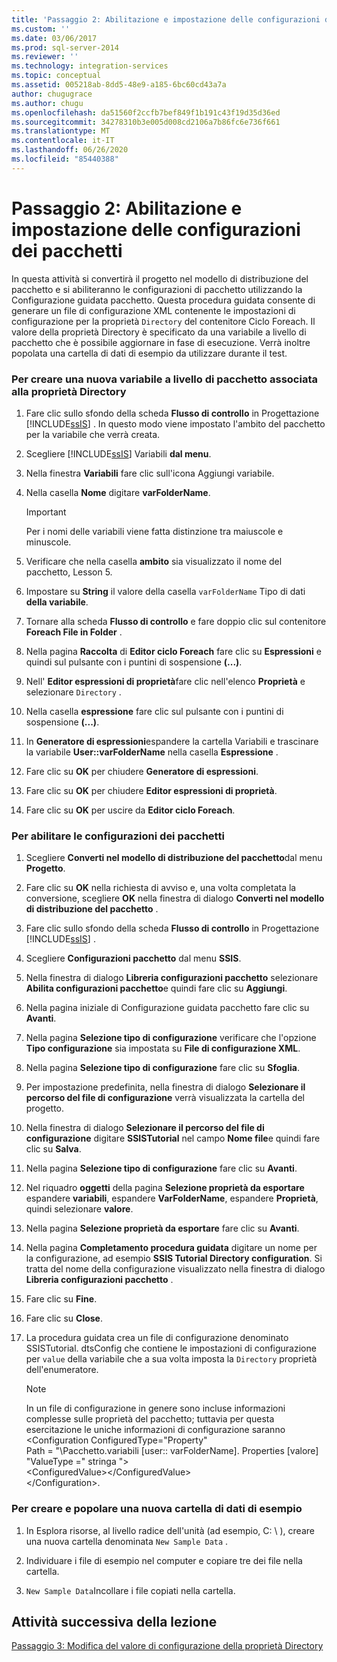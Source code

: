 ```yaml
---
title: 'Passaggio 2: Abilitazione e impostazione delle configurazioni dei pacchetti | Microsoft Docs'
ms.custom: ''
ms.date: 03/06/2017
ms.prod: sql-server-2014
ms.reviewer: ''
ms.technology: integration-services
ms.topic: conceptual
ms.assetid: 005218ab-8dd5-48e9-a185-6bc60cd43a7a
author: chugugrace
ms.author: chugu
ms.openlocfilehash: da51560f2ccfb7bef849f1b191c43f19d35d36ed
ms.sourcegitcommit: 34278310b3e005d008cd2106a7b86fc6e736f661
ms.translationtype: MT
ms.contentlocale: it-IT
ms.lasthandoff: 06/26/2020
ms.locfileid: "85440388"
---
```

# <a name="step-2-enabling-and-configuring-package-configurations"></a>Passaggio 2: Abilitazione e impostazione delle configurazioni dei pacchetti
  In questa attività si convertirà il progetto nel modello di distribuzione del pacchetto e si abiliteranno le configurazioni di pacchetto utilizzando la Configurazione guidata pacchetto. Questa procedura guidata consente di generare un file di configurazione XML contenente le impostazioni di configurazione per la proprietà `Directory` del contenitore Ciclo Foreach. Il valore della proprietà Directory è specificato da una variabile a livello di pacchetto che è possibile aggiornare in fase di esecuzione. Verrà inoltre popolata una cartella di dati di esempio da utilizzare durante il test.  
  
### <a name="to-create-a-new-package-level-variable-mapped-to-the-directory-property"></a>Per creare una nuova variabile a livello di pacchetto associata alla proprietà Directory  
  
1.  Fare clic sullo sfondo della scheda **Flusso di controllo** in Progettazione [!INCLUDE[ssIS](../includes/ssis-md.md)] . In questo modo viene impostato l'ambito del pacchetto per la variabile che verrà creata.  
  
2.  Scegliere [!INCLUDE[ssIS](../includes/ssis-md.md)] Variabili **dal menu**.  
  
3.  Nella finestra **Variabili** fare clic sull'icona Aggiungi variabile.  
  
4.  Nella casella **Nome** digitare **varFolderName**.  
  
    > [!IMPORTANT]  
    >  Per i nomi delle variabili viene fatta distinzione tra maiuscole e minuscole.  
  
5.  Verificare che nella casella **ambito** sia visualizzato il nome del pacchetto, Lesson 5.  
  
6.  Impostare su **String** il valore della casella `varFolderName` Tipo di dati **della variabile**.  
  
7.  Tornare alla scheda **Flusso di controllo** e fare doppio clic sul contenitore **Foreach File in Folder** .  
  
8.  Nella pagina **Raccolta** di **Editor ciclo Foreach** fare clic su **Espressioni** e quindi sul pulsante con i puntini di sospensione **(...)**.  
  
9. Nell' **Editor espressioni di proprietà**fare clic nell'elenco **Proprietà** e selezionare `Directory` .  
  
10. Nella casella **espressione** fare clic sul pulsante con i puntini di sospensione **(...)**.  
  
11. In **Generatore di espressioni**espandere la cartella Variabili e trascinare la variabile **User::varFolderName** nella casella **Espressione** .  
  
12. Fare clic su **OK** per chiudere **Generatore di espressioni**.  
  
13. Fare clic su **OK** per chiudere **Editor espressioni di proprietà**.  
  
14. Fare clic su **OK** per uscire da **Editor ciclo Foreach**.  
  
### <a name="to-enable-package-configurations"></a>Per abilitare le configurazioni dei pacchetti  
  
1.  Scegliere **Converti nel modello di distribuzione del pacchetto**dal menu **Progetto**.  
  
2.  Fare clic su **OK** nella richiesta di avviso e, una volta completata la conversione, scegliere **OK** nella finestra di dialogo **Converti nel modello di distribuzione del pacchetto** .  
  
3.  Fare clic sullo sfondo della scheda **Flusso di controllo** in Progettazione [!INCLUDE[ssIS](../includes/ssis-md.md)] .  
  
4.  Scegliere **Configurazioni pacchetto** dal menu **SSIS**.  
  
5.  Nella finestra di dialogo **Libreria configurazioni pacchetto** selezionare **Abilita configurazioni pacchetto**e quindi fare clic su **Aggiungi**.  
  
6.  Nella pagina iniziale di Configurazione guidata pacchetto fare clic su **Avanti**.  
  
7.  Nella pagina **Selezione tipo di configurazione** verificare che l'opzione **Tipo configurazione** sia impostata su **File di configurazione XML**.  
  
8.  Nella pagina **Selezione tipo di configurazione** fare clic su **Sfoglia**.  
  
9. Per impostazione predefinita, nella finestra di dialogo **Selezionare il percorso del file di configurazione** verrà visualizzata la cartella del progetto.  
  
10. Nella finestra di dialogo **Selezionare il percorso del file di configurazione** digitare **SSISTutorial** nel campo **Nome file**e quindi fare clic su **Salva**.  
  
11. Nella pagina **Selezione tipo di configurazione** fare clic su **Avanti**.  
  
12. Nel riquadro **oggetti** della pagina **Selezione proprietà da esportare** espandere **variabili**, espandere **VarFolderName**, espandere **Proprietà**, quindi selezionare **valore**.  
  
13. Nella pagina **Selezione proprietà da esportare** fare clic su **Avanti**.  
  
14. Nella pagina **Completamento procedura guidata** digitare un nome per la configurazione, ad esempio **SSIS Tutorial Directory configuration**. Si tratta del nome della configurazione visualizzato nella finestra di dialogo **Libreria configurazioni pacchetto** .  
  
15. Fare clic su **Fine**.  
  
16. Fare clic su **Close**.  
  
17. La procedura guidata crea un file di configurazione denominato SSISTutorial. dtsConfig che contiene le impostazioni di configurazione per `value` della variabile che a sua volta imposta la `Directory` proprietà dell'enumeratore.  
  
    > [!NOTE]  
    >  In un file di configurazione in genere sono incluse informazioni complesse sulle proprietà del pacchetto; tuttavia per questa esercitazione le uniche informazioni di configurazione saranno  
    > <Configuration ConfiguredType="Property"  
    > Path = "\Pacchetto.variabili [user:: varFolderName]. Properties [valore] "ValueType =" stringa "\>  
    >  \<ConfiguredValue>\</ConfiguredValue>  
    > \</Configuration>.  
  
### <a name="to-create-and-populate-a-new-sample-data-folder"></a>Per creare e popolare una nuova cartella di dati di esempio  
  
1.  In Esplora risorse, al livello radice dell'unità (ad esempio, C: \\ ), creare una nuova cartella denominata `New Sample Data` .  
  
2.  Individuare i file di esempio nel computer e copiare tre dei file nella cartella.  
  
3.  `New Sample Data`Incollare i file copiati nella cartella.  
  
## <a name="next-task-in-lesson"></a>Attività successiva della lezione  
 [Passaggio 3: Modifica del valore di configurazione della proprietà Directory](lesson-5-3-modifying-the-directory-property-configuration-value.md)  
  
  
